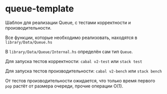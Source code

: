 # queue-template

Шаблон для реализации Queue, с тестами корректности и производительности.

Все функции, которые необходимо реализовать, находятся в `library/Data/Queue.hs`

В `library/Data/Queue/Internal.hs` определён сам тип `Queue`.

Для запуска тестов корректности: `cabal v2-test` или `stack test`

Для запуска тестов производительности: `cabal v2-bench` или `stack bench`

От тестов производительности ожидается, что только время первого `pop` растёт от размера очереди, прочие операции O(1).
